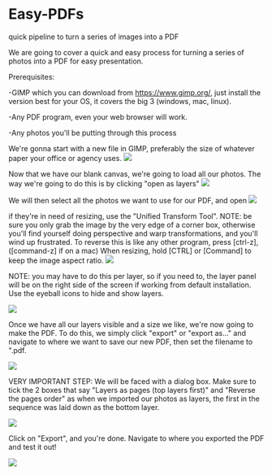 # Easy-PDFs
quick pipeline to turn a series of images into a PDF

We are going to cover a quick and easy process for turning a series of photos into a PDF for easy presentation.

Prerequisites:

  -GIMP which you can download from https://www.gimp.org/, just install the version best for your OS, it covers the big 3 (windows, mac, linux).
  
  -Any PDF program, even your web browser will work.
  
  -Any photos you'll be putting through this process

We're gonna start with a new file in GIMP, preferably the size of whatever paper your office or agency uses.
<img src=https://imgur.com/WoEothL.png>

Now that we have our blank canvas, we're going to load all our photos.  The way we're going to do this is by clicking "open as layers"
<img src=https://imgur.com/G4wjuuu.png>

We will then select all the photos we want to use for our PDF, and open
<img src=https://imgur.com/OXnqGWW.png>

if they're in need of resizing, use the "Unified Transform Tool". NOTE: be sure you only grab the image by the very edge of a corner box, otherwise you'll find yourself doing perspective and warp transformations, and you'll wind up frustrated.  To reverse this is like any other program, press [ctrl-z], ([command-z] if on a mac)
When resizing, hold [CTRL] or [Command] to keep the image aspect ratio.
<img src=https://imgur.com/7alb8eN.png>

NOTE: you may have to do this per layer, so if you need to, the layer panel will be on the right side of the screen if working from default installation.  Use the eyeball icons to hide and show layers.

<img src=https://imgur.com/0pY0JwZ.png>

Once we have all our layers visible and a size we like, we're now going to make the PDF.  To do this, we simply click "export" or "export as..." and navigate to where we want to save our new PDF, then set the filename to "<filename>.pdf.

<img src=https://imgur.com/y8GvNGk.png>

VERY IMPORTANT STEP: We will be faced with a dialog box.  Make sure to tick the 2 boxes that say "Layers as pages (top layers first)" and "Reverse the pages order" as when we imported our photos as layers, the first in the sequence was laid down as the bottom layer.

<img src=https://imgur.com/GxuAZHw.png>

Click on "Export", and you're done.  Navigate to where you exported the PDF and test it out!

<img src=https://imgur.com/ZlU1Xgr.png>
